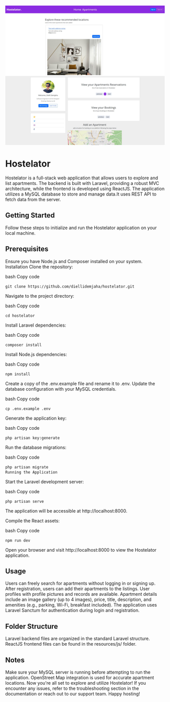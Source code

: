 

![Example Screenshot](hostelator-1-screenshot.jpg)
![Example Screenshot](hostelator-2-screenshot.jpg)


# Hostelator
Hostelator is a full-stack web application that allows users to explore and list apartments. The backend is built with Laravel, providing a robust MVC architecture, while the frontend is developed using ReactJS. The application utilizes a MySQL database to store and manage data.It uses REST API to fetch data from the server.

## Getting Started
Follow these steps to initialize and run the Hostelator application on your local machine.

## Prerequisites
Ensure you have Node.js and Composer installed on your system.
Installation
Clone the repository:

bash
Copy code
```
git clone https://github.com/diellidemjaha/hostelator.git
```
Navigate to the project directory:

bash
Copy code
```
cd hostelator
```

Install Laravel dependencies:

bash
Copy code
```
composer install
```

Install Node.js dependencies:

bash
Copy code
```
npm install
```

Create a copy of the .env.example file and rename it to .env. Update the database configuration with your MySQL credentials.

bash
Copy code
```
cp .env.example .env
```

Generate the application key:

bash
Copy code
```
php artisan key:generate
```

Run the database migrations:

bash
Copy code
```
php artisan migrate
Running the Application
```

Start the Laravel development server:

bash
Copy code
```
php artisan serve
```

The application will be accessible at http://localhost:8000.

Compile the React assets:

bash
Copy code
```
npm run dev
```

Open your browser and visit http://localhost:8000 to view the Hostelator application.

## Usage
Users can freely search for apartments without logging in or signing up.
After registration, users can add their apartments to the listings.
User profiles with profile pictures and records are available.
Apartment details include an image gallery (up to 4 images), price, title, description, and amenities (e.g., parking, Wi-Fi, breakfast included).
The application uses Laravel Sanctum for authentication during login and registration.

## Folder Structure
Laravel backend files are organized in the standard Laravel structure.
ReactJS frontend files can be found in the resources/js/ folder.

## Notes
Make sure your MySQL server is running before attempting to run the application.
OpenStreet Map integration is used for accurate apartment locations.
Now you're all set to explore and utilize Hostelator! If you encounter any issues, refer to the troubleshooting section in the documentation or reach out to our support team. Happy hosting!
